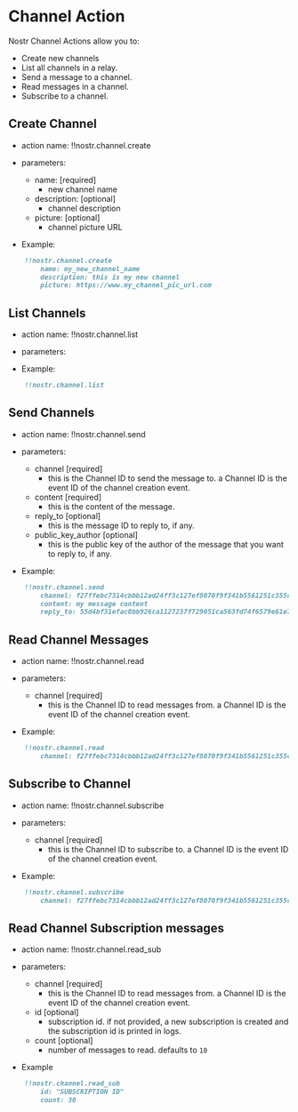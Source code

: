 # Channel Action

Nostr Channel Actions allow you to:

- Create new channels
- List all channels in a relay.
- Send a message to a channel.
- Read messages in a channel.
- Subscribe to a channel.

## Create Channel

- action name: !!nostr.channel.create
- parameters:
  - name: [required]
    - new channel name
  - description: [optional]
    - channel description
  - picture: [optional]
    - channel picture URL

- Example:

```md
    !!nostr.channel.create
        name: my_new_channel_name
        description: this is my new channel
        picture: https://www.my_channel_pic_url.com
```

## List Channels

- action name: !!nostr.channel.list
- parameters:

- Example:

```md
    !!nostr.channel.list
```

## Send Channels

- action name: !!nostr.channel.send
- parameters:
  - channel [required]
    - this is the Channel ID to send the message to. a Channel ID is the event ID of the channel creation event.
  - content [required]
    - this is the content of the message.
  - reply_to [optional]
    - this is the message ID to reply to, if any.
  - public_key_author [optional]
    - this is the public key of the author of the message that you want to reply to, if any.

- Example:

```md
    !!nostr.channel.send
        channel: f27ffebc7314cbbb12ad24ff3c127ef8070f9f341b5561251c355c274984beea
        content: my message content
        reply_to: 55d4bf31efac0bb926ca1127237f729051ca563fd74f6579e61e7c0d9ca60e0b
```

## Read Channel Messages

- action name: !!nostr.channel.read
- parameters:
  - channel [required]
    - this is the Channel ID to read messages from. a Channel ID is the event ID of the channel creation event.

- Example:

```md
    !!nostr.channel.read
        channel: f27ffebc7314cbbb12ad24ff3c127ef8070f9f341b5561251c355c274984beea
```

## Subscribe to Channel

- action name: !!nostr.channel.subscribe
- parameters:
  - channel [required]
    - this is the Channel ID to subscribe to. a Channel ID is the event ID of the channel creation event.

- Example:

```md
    !!nostr.channel.subscribe
        channel: f27ffebc7314cbbb12ad24ff3c127ef8070f9f341b5561251c355c274984beea
```

## Read Channel Subscription messages

- action name: !!nostr.channel.read_sub
- parameters:
  - channel [required]
    - this is the Channel ID to read messages from. a Channel ID is the event ID of the channel creation event.
  - id [optional]
    - subscription id. if not provided, a new subscription is created and the subscription id is printed in logs.
  - count [optional]
    - number of messages to read. defaults to `10`

- Example

```md
    !!nostr.channel.read_sub
        id: "SUBSCRIPTION ID" 
        count: 30
```
